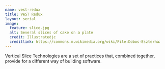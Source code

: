 ```yaml
---
name: vest-redux
title: VeST Redux
layout: serial
image:
  feature: slice.jpg
  alt: Several slices of cake on a plate
  credit: Illustratedjc
  creditlink: https://commons.m.wikimedia.org/wiki/File:Dobos-Eszterhazy-Zserbo.jpg
---
```

Vertical Slice Technologies are a set of practices that, combined together, provide for a different way of building software.
